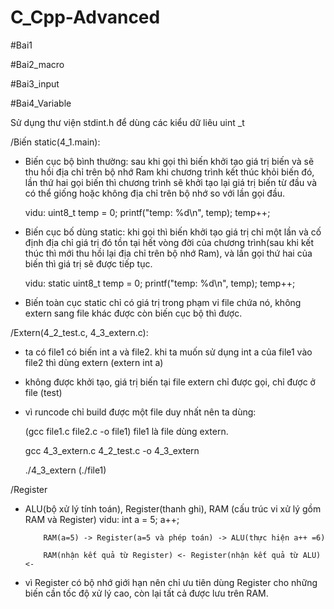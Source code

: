 # C_Cpp-Advanced

#Bai1

#Bai2_macro

#Bai3_input

#Bai4_Variable

Sử dụng thư viện stdint.h để dùng các kiểu dữ liêu uint _t

/Biến static(4_1.main):

- Biến cục bộ bình thường: sau khi gọi thì biến khởi tạo giá trị biến và sẽ thu hồi địa chỉ trên bộ nhớ Ram khi chương trình kết thúc khỏi biến đó, lần thứ hai gọi biến thì chương trình sẽ khởi tạo lại giá trị biến từ đầu và có thể giống hoặc không địa chỉ trên bộ nhớ so với lần gọi đầu.

    vidu: uint8_t temp = 0;
            printf("temp: %d\n", temp);
            temp++;

- Biến cục bố dùng static: khi gọi thì biến khởi tạo giá trị chỉ một lần và cố định địa chỉ giá trị đó tồn tại hết vòng đời của chương trình(sau khi kết thúc thì mới thu hồi lại địa chỉ trên bộ nhớ Ram), và lần gọi thứ hai của biến thì giá trị sẽ được tiếp tục.

    vidu:   static uint8_t temp = 0;
            printf("temp: %d\n", temp);
            temp++;

- Biến toàn cục static chỉ có giá trị trong phạm vi file chứa nó, không extern sang file khác được còn biến cục bộ thì được.

/Extern(4_2_test.c, 4_3_extern.c):

- ta có file1 có biến int a và file2. khi ta muốn sử dụng int a của file1 vào file2 thì dùng extern (extern int a)

- không được khởi tạo, giá trị biến tại file extern chỉ được gọi, chỉ được ở file (test)

- vì runcode chỉ build được một file duy nhất nên ta dùng:

    (gcc file1.c file2.c -o file1) file1 là file dùng extern.

    gcc 4_3_extern.c 4_2_test.c -o 4_3_extern 

    ./4_3_extern (./file1)

/Register

- ALU(bộ xử lý tính toán), Register(thanh ghi), RAM  (cấu trúc vi xử lý gồm RAM và Register)
    vidu: int a = 5;
          a++;
          
          RAM(a=5) -> Register(a=5 và phép toán) -> ALU(thực hiện a++ =6)
                                                    
          RAM(nhận kết quả từ Register) <- Register(nhận kết quả từ ALU) <-

- vì Register có bộ nhớ giới hạn nên chỉ ưu tiên dùng Register cho những biến cần tốc độ xử lý cao, còn lại tất cả được lưu trên RAM.